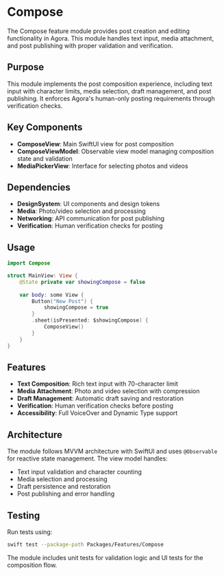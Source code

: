 # Compose

The Compose feature module provides post creation and editing functionality in Agora. This module handles text input, media attachment, and post publishing with proper validation and verification.

## Purpose

This module implements the post composition experience, including text input with character limits, media selection, draft management, and post publishing. It enforces Agora's human-only posting requirements through verification checks.

## Key Components

- **ComposeView**: Main SwiftUI view for post composition
- **ComposeViewModel**: Observable view model managing composition state and validation
- **MediaPickerView**: Interface for selecting photos and videos

## Dependencies

- **DesignSystem**: UI components and design tokens
- **Media**: Photo/video selection and processing
- **Networking**: API communication for post publishing
- **Verification**: Human verification checks for posting

## Usage

```swift
import Compose

struct MainView: View {
    @State private var showingCompose = false
    
    var body: some View {
        Button("New Post") {
            showingCompose = true
        }
        .sheet(isPresented: $showingCompose) {
            ComposeView()
        }
    }
}
```

## Features

- **Text Composition**: Rich text input with 70-character limit
- **Media Attachment**: Photo and video selection with compression
- **Draft Management**: Automatic draft saving and restoration
- **Verification**: Human verification checks before posting
- **Accessibility**: Full VoiceOver and Dynamic Type support

## Architecture

The module follows MVVM architecture with SwiftUI and uses `@Observable` for reactive state management. The view model handles:

- Text input validation and character counting
- Media selection and processing
- Draft persistence and restoration
- Post publishing and error handling

## Testing

Run tests using:
```bash
swift test --package-path Packages/Features/Compose
```

The module includes unit tests for validation logic and UI tests for the composition flow.